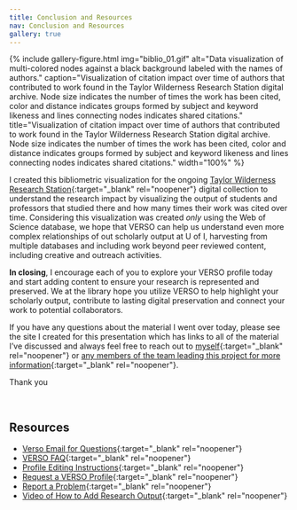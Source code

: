 ```yaml
---
title: Conclusion and Resources
nav: Conclusion and Resources
gallery: true
---
```


{% include gallery-figure.html img="biblio_01.gif" alt="Data visualization of multi-colored nodes against a black background labeled with the names of authors." caption="Visualization of citation impact over time of authors that contributed to work found in the Taylor Wilderness Research Station digital archive. Node size indicates the number of times the work has been cited, color and distance indicates groups formed by subject and keyword likeness and lines connecting nodes indicates shared citations."  title="Visualization of citation impact over time of authors that contributed to work found in the Taylor Wilderness Research Station digital archive. Node size indicates the number of times the work has been cited, color and distance indicates groups formed by subject and keyword likeness and lines connecting nodes indicates shared citations." width="100%" %}

I created this bibliometric visualization for the ongoing [Taylor Wilderness Research Station](https://www.lib.uidaho.edu/digital/taylor-archive/){:target="_blank" rel="noopener"} digital collection to understand the research impact by visualizing the output of students and professors that studied there and how many times their work was cited over time. Considering this visualization was created *only* using the Web of Science database, we hope that VERSO can help us understand even more complex relationships of out scholarly output at U of I, harvesting from multiple databases and including work beyond peer reviewed content, including creative and outreach activities.

**In closing**, I encourage each of you to explore your VERSO profile today and start adding content to ensure your research is represented and preserved. We at the library hope you utilize VERSO to help highlight your scholarly output, contribute to lasting digital preservation and connect your work to potential collaborators. 

If you have any questions about the material I went over today, please see the site I created for this presentation which has links to all of the material I’ve discussed and always feel free to reach out to [myself](https://www.lib.uidaho.edu/about/people/aweymouth.html){:target="_blank" rel="noopener"} or [any members of the team leading this project for more information](lib-verso@uidaho.edu){:target="_blank" rel="noopener"}. 

Thank you

<br>

## Resources

- [Verso Email for Questions](lib-verso@uidaho.edu){:target="_blank" rel="noopener"}
- [VERSO FAQ](https://www.lib.uidaho.edu/verso/faq.html){:target="_blank" rel="noopener"}
- [Profile Editing Instructions](https://www.lib.uidaho.edu/verso/profile.html){:target="_blank" rel="noopener"}
- [Request a VERSO Profile](https://uidaho.co1.qualtrics.com/jfe/form/SV_0rlPakZsYWSG4zc){:target="_blank" rel="noopener"}
- [Report a Problem](https://forms.office.com/r/Kef7ziHzHy){:target="_blank" rel="noopener"}
- [Video of How to Add Research Output](https://www.youtube.com/watch?v=4yzldDoHvbs){:target="_blank" rel="noopener"}
